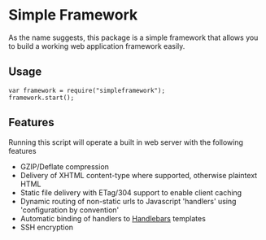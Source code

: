# Simple Framework
As the name suggests, this package is a simple framework that allows you to build a working web application framework easily.

## Usage
```
var framework = require("simpleframework");
framework.start();
```

## Features
Running this script will operate a built in web server with the following features
* GZIP/Deflate compression
* Delivery of XHTML content-type where supported, otherwise plaintext HTML
* Static file delivery with ETag/304 support to enable client caching
* Dynamic routing of non-static urls to Javascript 'handlers' using 'configuration by convention'
* Automatic binding of handlers to [Handlebars](http://handlebarsjs.com) templates
* SSH encryption